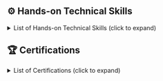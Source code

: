 ## ⚙️ Hands-on Technical Skills

<details>
<summary>List of Hands-on Technical Skills (click to expand)</summary>

### 🔧 Languages, Frameworks & Libraries

[![Ruby](https://img.shields.io/badge/Ruby-%23CC342D?style=flat-square&logo=ruby&logoColor=white)](https://www.ruby-lang.org/en/)
[![Rails](https://img.shields.io/badge/Rails-%23CC0000?style=flat-square&logo=ruby&logoColor=white)](https://rubyonrails.org)
[![ERB](https://img.shields.io/badge/ERB-%23CC342D?style=flat-square)](#)
[![Hotwire](https://img.shields.io/badge/Hotwire-%23FF3E00?style=flat-square&logo=hotwire&logoColor=white)](https://hotwired.dev/)
[![JavaScript](https://img.shields.io/badge/JavaScript-%23F7DF1E?style=flat-square&logo=javascript&logoColor=black)](https://developer.mozilla.org/en-US/docs/Web/JavaScript)
[![TypeScript](https://img.shields.io/badge/TypeScript-%23007ACC?style=flat-square&logo=typescript&logoColor=white)](https://www.typescriptlang.org/)
[![jQuery](https://img.shields.io/badge/jQuery-%230769AD?style=flat-square&logo=jquery&logoColor=white)](https://jquery.com)
[![React](https://img.shields.io/badge/React-%2320232a?style=flat-square&logo=react&logoColor=%2361DAFB)](https://reactjs.org/)
[![Next.js](https://img.shields.io/badge/Next.js-%23000000?style=flat-square&logo=next.js&logoColor=white)](https://nextjs.org/)
[![Vue.js](https://img.shields.io/badge/Vue.js-%2341B883?style=flat-square&logo=vue.js&logoColor=white)](https://vuejs.org/)
[![Nuxt.js](https://img.shields.io/badge/Nuxt.js-%23000000?style=flat-square&logo=nuxtdotjs&logoColor=white)](https://nuxtjs.org/)
[![Vuetify](https://img.shields.io/badge/Vuetify-%2300C1D4?style=flat-square&logo=vuetify&logoColor=white)](https://vuetifyjs.com/en/)
[![Python](https://img.shields.io/badge/Python-%233776AB?style=flat-square&logo=python&logoColor=white)](https://www.python.org)

### 🗄️ Databases, ORM & Search Engines

[![MySQL](https://img.shields.io/badge/MySQL-%2300f?style=flat-square&logo=mysql&logoColor=white)](https://www.mysql.com/)
[![PostgreSQL](https://img.shields.io/badge/PostgreSQL-%23336791?style=flat-square&logo=postgresql&logoColor=white)](https://www.postgresql.org)
[![Prisma](https://img.shields.io/badge/Prisma-%234E1E9C?style=flat-square&logo=prisma&logoColor=white)](https://www.prisma.io)
[![Redis](https://img.shields.io/badge/Redis-%23DC382D?style=flat-square&logo=redis&logoColor=white)](https://redis.io)

### 🧪 Testing & Quality Assurance

[![RSpec](https://img.shields.io/badge/RSpec-%23CC0040?style=flat-square&logo=rspec&logoColor=white)]()
[![Capybara](https://img.shields.io/badge/Capybara-%23A1887F?style=flat-square)]()
[![Storybook](https://img.shields.io/badge/Storybook-%23FF4785?style=flat-square&logo=storybook&logoColor=white)]()
[![Jest](https://img.shields.io/badge/Jest-%23C21325?style=flat-square&logo=jest&logoColor=white)](https://jestjs.io)

### 🔗 API & Communication

![REST](https://img.shields.io/badge/REST-API-blue?style=flat-square)

### 🛠️📈 Infrastructure, CI/CD & Monitoring Tools

[![AWS](https://img.shields.io/badge/AWS-%23FF9900?style=flat-square&logo=amazon-aws&logoColor=white)](https://aws.amazon.com)
[![Terraform](https://img.shields.io/badge/Terraform-%23844FBA?style=flat-square&logo=terraform&logoColor=white)](https://www.terraform.io)
[![GitHub Actions](https://img.shields.io/badge/GitHub_Actions-%232671E5?style=flat-square&logo=githubactions&logoColor=white)](https://github.com/features/actions)
[![GitLab CI/CD](https://img.shields.io/badge/GitLab_CI%2FCD-%23FC6D26?style=flat-square&logo=gitlab&logoColor=white)](https://about.gitlab.com/stages-devops-lifecycle/continuous-integration/)
[![CircleCI](https://img.shields.io/badge/CircleCI-%23000000?style=flat-square&logo=circleci&logoColor=white)](https://circleci.com)
[![Docker](https://img.shields.io/badge/Docker-%230db7ed?style=flat-square&logo=docker&logoColor=white)](https://www.docker.com/)
[![Firebase](https://img.shields.io/badge/Firebase-%23FFCA28?style=flat-square&logo=firebase&logoColor=black)](https://firebase.google.com/)
[![Datadog](https://img.shields.io/badge/Datadog-%23632CA6?style=flat-square&logo=datadog&logoColor=white)](https://www.datadoghq.com)
[![Sentry](https://img.shields.io/badge/Sentry-%231C2728?style=flat-square&logo=sentry&logoColor=white)](https://sentry.io)

### 🎨 Design / UI & CSS

[![HTML5](https://img.shields.io/badge/HTML5-%23E34F26?style=flat-square&logo=html5&logoColor=white)](https://www.w3.org/html/)
[![CSS3](https://img.shields.io/badge/CSS3-%231572B6?style=flat-square&logo=css3&logoColor=white)](https://www.w3schools.com/css/)
[![Sass](https://img.shields.io/badge/Sass-%23CC6699?style=flat-square&logo=sass&logoColor=white)](https://sass-lang.com)
[![Tailwind CSS](https://img.shields.io/badge/Tailwind_CSS-%2338B2AC?style=flat-square&logo=tailwind-css&logoColor=white)](https://tailwindcss.com/)
[![Bootstrap](https://img.shields.io/badge/Bootstrap-%23563D7C?style=flat-square&logo=bootstrap&logoColor=white)](https://getbootstrap.com)
[![Figma](https://img.shields.io/badge/Figma-%23F24E1E?style=flat-square&logo=figma&logoColor=white)](https://www.figma.com/)
[![Chart.js](https://img.shields.io/badge/Chart.js-%23EF5734?style=flat-square&logo=chartdotjs&logoColor=white)](https://www.chartjs.org)

### 📚 Learning Plan

[![GraphQL](https://img.shields.io/badge/GraphQL-%23E10098?style=flat-square&logo=graphql&logoColor=white)](https://graphql.org)
[![k6](https://img.shields.io/badge/k6-%236F2DBD?style=flat-square&logo=k6&logoColor=white)](https://k6.io)
[![JMeter](https://img.shields.io/badge/JMeter-%234E9A06?style=flat-square&logo=apachejmeter&logoColor=white)](https://jmeter.apache.org)
[![Elasticsearch](https://img.shields.io/badge/Elasticsearch-%23005571?style=flat-square&logo=elasticsearch&logoColor=white)](https://www.elastic.co/elasticsearch/)
[![Kibana](https://img.shields.io/badge/Kibana-%23007ACC?style=flat-square&logo=kibana&logoColor=white)](https://www.elastic.co/kibana)
[![Grafana](https://img.shields.io/badge/Grafana-%23F05A22?style=flat-square&logo=grafana&logoColor=white)](https://grafana.com)
[![Kubernetes](https://img.shields.io/badge/Kubernetes-%23326CE5?style=flat-square&logo=kubernetes&logoColor=white)](https://kubernetes.io)

</details>
</p>

## 🏆 Certifications

<details>
<summary>List of Certifications (click to expand)</summary>

| Certification Name                                          | Date Obtained |
| ----------------------------------------------------------- | ------------- |
| AWS Certified Solutions Architect - Professional            | April 2025    |
| AWS Certified Data Engineer – Associate                     | April 2025    |
| TOEIC® Listening & Reading Test 915                         | March 2025    |
| Oracle Certified Java Programmer, Silver SE 11 – JPN        | June 2024     |
| AWS Certified DevOps Engineer – Professional                | March 2024    |
| AWS Certified Developer – Associate                         | December 2023 |
| AWS Certified SysOps Administrator – Associate              | December 2023 |
| AWS Certified Solutions Architect – Associate               | December 2023 |
| AWS Certified Cloud Practitioner                            | December 2023 |
| LPIC-1                                                      | December 2023 |
| Ruby Association Certified Ruby Programmer Gold Version 3   | May 2023      |
| Ruby Association Certified Ruby Programmer Silver Version 2 | December 2021 |

</details>
